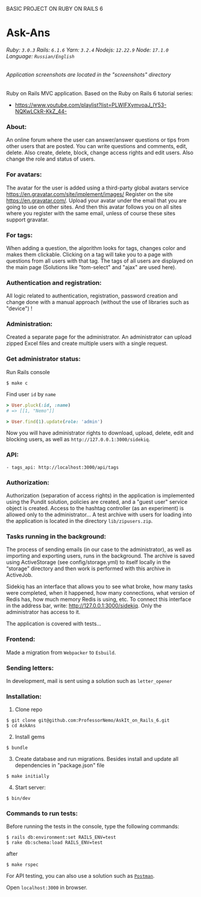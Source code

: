 BASIC PROJECT ON RUBY ON RAILS 6
# Ask-Ans

###### Ruby: `3.0.3` Rails: `6.1.6` Yarn: `3.2.4` Nodejs: `12.22.9` Node: `17.1.0` Language: `Russian/English`
###### Application screenshots are located in the "screenshots" directory

Ruby on Rails MVC application.
Based on the Ruby on Rails 6 tutorial series:
* https://www.youtube.com/playlist?list=PLWlFXymvoaJ_IY53-NQKwLCkR-KkZ_44-

### About:
An online forum where the user can answer/answer questions or tips from other users that are posted.
You can write questions and comments, edit, delete. Also create, delete, block, change access rights and edit users. Also change the role and status of users.

### For avatars:

The avatar for the user is added using a third-party global avatars service https://en.gravatar.com/site/implement/images/
Register on the site https://en.gravatar.com/. Upload your avatar under the email that you are going to use on other sites.
And then this avatar follows you on all sites where you register with the same email, unless of course these sites support gravatar.

### For tags:

When adding a question, the algorithm looks for tags, changes color and makes them clickable. Clicking on a tag will take you to a page with questions from all users with that tag. The tags of all users are displayed on the main page (Solutions like "tom-select" and "ajax" are used here).

### Аuthentication and registration:

All logic related to authentication, registration, password creation and change
done with a manual approach (without the use of libraries such as "device") !


### Administration:

Created a separate page for the administrator.
An administrator can upload zipped Excel files and create multiple users with a single request.

### Get administrator status:

Run Rails console
```
$ make c
```

Find user `id` by `name`
```ruby
> User.pluck(:id, :name)
# => [[1, "Nemo"]]
```

```ruby
> User.find(1).update(role: 'admin')
```
Now you will have administrator rights to download, upload, delete, edit
and blocking users, as well as `http://127.0.0.1:3000/sidekiq`.

### API:

```
- tags_api: http://localhost:3000/api/tags
```

### Authorization:

Authorization (separation of access rights) in the application is implemented using the Pundit solution, policies are created, and a "guest user" service object is created. Access to the hashtag controller (as an experiment) is allowed only to the administrator...
A test archive with users for loading into the application is located in the directory `lib/zipusers.zip`.

### Tasks running in the background:

The process of sending emails (in our case to the administrator), as well as importing and exporting users, runs in the background. The archive is saved using ActiveStorage (see config/storage.yml) to itself locally in the “storage” directory and then work is performed with this archive in ActiveJob.

Sidekiq has an interface that allows you to see what broke, how many tasks were completed, when it happened, how many connections, what version of Redis has, how much memory Redis is using, etc. To connect this interface in the address bar, write:
http://127.0.0.1:3000/sidekiq. Only the administrator has access to it.

The application is covered with tests...

### Frontend:
Made a migration from `Webpacker` to `Esbuild`.


### Sending letters:
In development, mail is sent using a solution such as `letter_opener`


### Installation:

1. Clone repo
```
$ git clone git@github.com:ProfessorNemo/AskIt_on_Rails_6.git
$ cd AskAns
```

2. Install gems
```
$ bundle
```

3. Create database and run migrations. Besides install and update all dependencies in "package.json" file
```
$ make initially
```

4. Start server:
```
$ bin/dev
```

### Сommands to run tests:

Before running the tests in the console, type the following commands:
```
$ rails db:environment:set RAILS_ENV=test
$ rake db:schema:load RAILS_ENV=test
```
after
```
$ make rspec
```

For API testing, you can also use a solution such as [`Postman`](https://www.postman.com/).



Open `localhost:3000` in browser.
